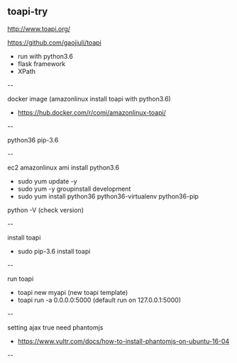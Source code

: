 ## toapi-try

http://www.toapi.org/

https://github.com/gaojiuli/toapi

* run with python3.6
* flask framework
* XPath

--

docker image (amazonlinux install toapi with python3.6)

* https://hub.docker.com/r/comi/amazonlinux-toapi/

--

python36
pip-3.6

--

ec2 amazonlinux ami install python3.6

* sudo yum update -y
* sudo yum -y groupinstall development
* sudo yum install python36 python36-virtualenv python36-pip

python -V (check version)

--

install toapi

* sudo pip-3.6 install toapi

--

run toapi

* toapi new myapi (new toapi template)
* toapi run -a 0.0.0.0:5000 (default run on 127.0.0.1:5000)

--

setting ajax true need phantomjs

* https://www.vultr.com/docs/how-to-install-phantomjs-on-ubuntu-16-04

--